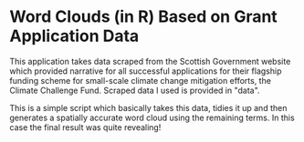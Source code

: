 # Word Clouds (in R) Based on Grant Application Data

This application takes data scraped from the Scottish Government website which provided narrative for all successful applications for their flagship funding scheme for small-scale climate change mitigation efforts, the Climate Challenge Fund. Scraped data I used is provided in "data". 

This is a simple script which basically takes this data, tidies it up and then generates a spatially accurate word cloud using the remaining terms. In this case the final result was quite revealing! 
